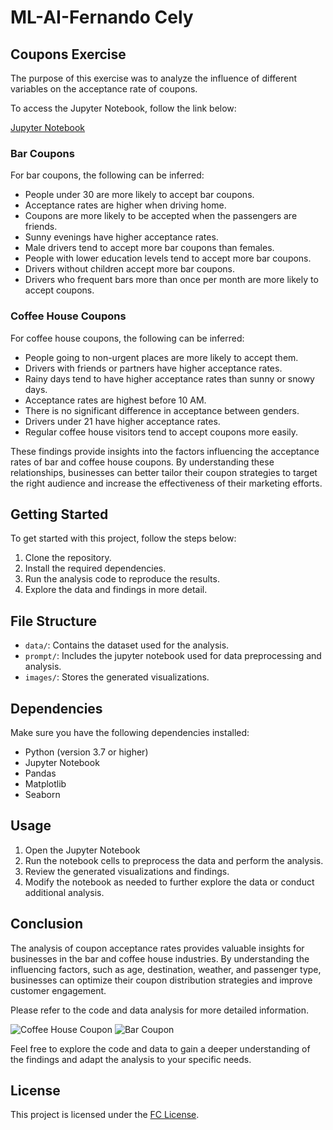

<html>
<h1>ML-AI-Fernando Cely</h1>

<h2>Coupons Exercise</h2>

<p>The purpose of this exercise was to analyze the influence of different variables on the acceptance rate of coupons.</p>
 
<p>To access the Jupyter Notebook, follow the link below:</p>
<a href="https://github.com/fcely/ML/tree/main/Coupons/prompt.ipynb">Jupyter Notebook</a>


<h3>Bar Coupons</h3>

<p>For bar coupons, the following can be inferred:</p>

<ul>
  <li>People under 30 are more likely to accept bar coupons.</li>
  <li>Acceptance rates are higher when driving home.</li>
  <li>Coupons are more likely to be accepted when the passengers are friends.</li>
  <li>Sunny evenings have higher acceptance rates.</li>
  <li>Male drivers tend to accept more bar coupons than females.</li>
  <li>People with lower education levels tend to accept more bar coupons.</li>
  <li>Drivers without children accept more bar coupons.</li>
  <li>Drivers who frequent bars more than once per month are more likely to accept coupons.</li>
</ul>

<h3>Coffee House Coupons</h3>

<p>For coffee house coupons, the following can be inferred:</p>

<ul>
  <li>People going to non-urgent places are more likely to accept them.</li>
  <li>Drivers with friends or partners have higher acceptance rates.</li>
  <li>Rainy days tend to have higher acceptance rates than sunny or snowy days.</li>
  <li>Acceptance rates are highest before 10 AM.</li>
  <li>There is no significant difference in acceptance between genders.</li>
  <li>Drivers under 21 have higher acceptance rates.</li>
  <li>Regular coffee house visitors tend to accept coupons more easily.</li>
</ul>

<p>These findings provide insights into the factors influencing the acceptance rates of bar and coffee house coupons. By understanding these relationships, businesses can better tailor their coupon strategies to target the right audience and increase the effectiveness of their marketing efforts.</p>

<h2>Getting Started</h2>

<p>To get started with this project, follow the steps below:</p>

<ol>
  <li>Clone the repository.</li>
  <li>Install the required dependencies.</li>
  <li>Run the analysis code to reproduce the results.</li>
  <li>Explore the data and findings in more detail.</li>
</ol>

<h2>File Structure</h2>

<ul>
  <li><code>data/</code>: Contains the dataset used for the analysis.</li>
  <li><code>prompt/</code>: Includes the jupyter notebook used for data preprocessing and analysis.</li>
  <li><code>images/</code>: Stores the generated visualizations.</li>
</ul>

<h2>Dependencies</h2>

<p>Make sure you have the following dependencies installed:</p>

<ul>
  <li>Python (version 3.7 or higher)</li>
  <li>Jupyter Notebook</li>
  <li>Pandas</li>
  <li>Matplotlib</li>
  <li>Seaborn</li>
</ul>



<h2>Usage</h2>

<ol>
  <li>Open the Jupyter Notebook
  <li>Run the notebook cells to preprocess the data and perform the analysis.</li>
  <li>Review the generated visualizations and findings.</li>
  <li>Modify the notebook as needed to further explore the data or conduct additional analysis.</li>
</ol>

<h2>Conclusion</h2>

<p>The analysis of coupon acceptance rates provides valuable insights for businesses in the bar and coffee house industries. By understanding the influencing factors, such as age, destination, weather, and passenger type, businesses can optimize their coupon distribution strategies and improve customer engagement.</p>

<p>Please refer to the code and data analysis for more detailed information.</p>

<img src="https://github.com/fcely/ML/tree/main/Coupons/images/coffee_house_coupon.png" alt="Coffee House Coupon">


<img src="https://github.com/fcely/ML/tree/main/Coupons/images/bar_coupon.jpg" alt="Bar Coupon">


<p>Feel free to explore the code and data to gain a deeper understanding of the findings and adapt the analysis to your specific needs.</p>

<h2>License</h2>

<p>This project is licensed under the <a href="LICENSE">FC License</a>.</p>


